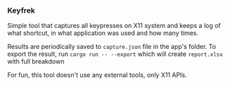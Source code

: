 ### Keyfrek

Simple tool that captures all keypresses on X11 system and keeps a log of what shortcut, in what application was used and how many times.

Results are periodically saved to `capture.json` file in the app's folder.
To export the result, run `cargo run -- --export` which will create `report.xlsx` with full breakdown

For fun, this tool doesn't use any external tools, only X11 APIs.